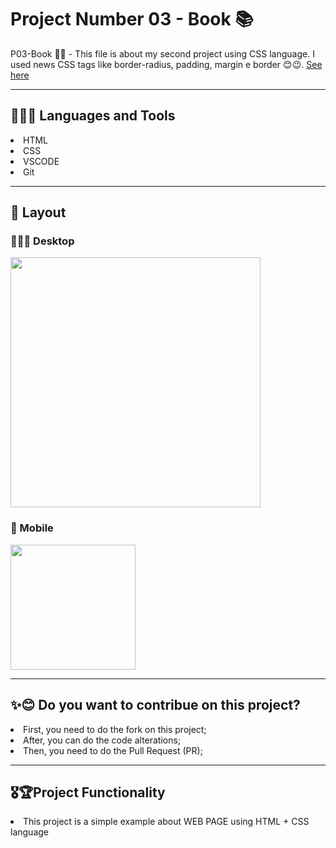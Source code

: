 <h1> Project Number 03 - Book 📚 </h1>

P03-Book 📘📖 - This file is about my second project using CSS language. I used news CSS tags like border-radius, padding, margin e border 😊😉.
<a href = "https://taiscostaeng.github.io/front-p03-book/"> See here </a>

------------------------------------------------------------------------------------------------------------------------------------------------------------------------------------------------
<h2> 👩🏽‍🔧 Languages and Tools </h2>
<li> HTML </li>
<li> CSS </li>
<li> VSCODE </li>
<li> Git </li>

------------------------------------------------------------------------------------------------------------------------------------------------------------------------------------------------
<h2> 🎨 Layout </h2>

<h3> 👩🏽‍💻 Desktop </h3>
<img src = "https://github.com/taiscostaeng/front-p03-book/assets/138815703/43c36110-d138-46d1-b223-47b6d3883f97" width = 400px>


<h3> 📱 Mobile </h3>
<img src = "https://github.com/taiscostaeng/front-p03-book/assets/138815703/12ef1c1f-6e2f-4aa2-96ba-a61ac6671b6d" width = 200px>

------------------------------------------------------------------------------------------------------------------------------------------------------------------------------------------------
<h2> ✨😊 Do you want to contribue on this project? </h2>
<li> First, you need to do the fork on this project; </li>
<li> After, you can do the code alterations; </li>
<li> Then, you need to do the Pull Request (PR); </li>

------------------------------------------------------------------------------------------------------------------------------------------------------------------------------------------------
<h2> 🎖🏆Project Functionality </h2>
<li> This project is a simple example about WEB PAGE using HTML + CSS language </li>
